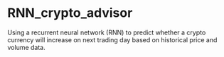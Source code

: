 # RNN_crypto_advisor
Using a recurrent neural network (RNN) to predict whether a crypto currency will increase on next trading day based on historical price and volume data. 
